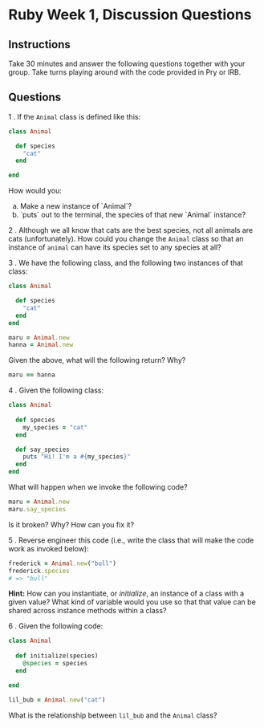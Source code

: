 # Ruby Week 1, Discussion Questions

## Instructions

Take 30 minutes and answer the following questions together with your group.
Take turns playing around with the code provided in Pry or IRB.

## Questions

1 . If the `Animal` class is defined like this:

```ruby
class Animal

  def species
    "cat"
  end

end
```

How would you:

<ol type="a">
  <li>Make a new instance of `Animal`?</li>
  <li>`puts` out to the terminal, the species of that new `Animal` instance?</li>
</ol>

2 . Although we all know that cats are the best species, not all animals are
cats (unfortunately). How could you change the `Animal` class so that an
instance of `animal` can have its species set to any species at all?

3 . We have the following class, and the following two instances of that class:

```ruby
class Animal

  def species
    "cat"
  end
end

maru = Animal.new
hanna = Animal.new
```

Given the above, what will the following return? Why?

```ruby
maru == hanna
```

4 . Given the following class:

```ruby
class Animal
  
  def species 
    my_species = "cat"
  end

  def say_species
    puts "Hi! I'm a #{my_species}"
  end
end
```

What will happen when we invoke the following code?

```ruby
maru = Animal.new
maru.say_species
```

Is it broken? Why? How can you fix it?

5 . Reverse engineer this code (i.e., write the class that will make the code
work as invoked below):

```ruby
frederick = Animal.new("bull")
frederick.species
# => "bull"
```

**Hint:** How can you instantiate, or *initialize*, an instance of a class with
a given value? What kind of variable would you use so that that value can be
shared across instance methods within a class?

6 . Given the following code:

```ruby
class Animal
  
  def initialize(species)
    @species = species
  end

end

lil_bub = Animal.new("cat")
```

What is the relationship between `lil_bub` and the `Animal` class?
